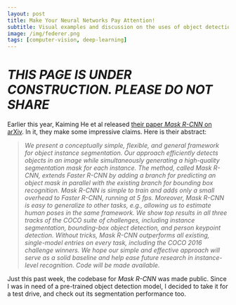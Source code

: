 ```yaml
---
layout: post
title: Make Your Neural Networks Pay Attention!
subtitle: Visual examples and discussion on the uses of object detection and object segmentation with Mask R-CNN.
image: /img/federer.png
tags: [computer-vision, deep-learning]
---
```


# ***THIS PAGE IS UNDER CONSTRUCTION. PLEASE DO NOT SHARE***

Earlier this year, Kaiming He et al released [their paper *Mask R-CNN* on arXiv](https://arxiv.org/abs/1703.06870). In it, they make 
some impressive claims. Here is their abstract:
> *We present a conceptually simple, flexible, and general framework for object instance segmentation. 
> Our approach efficiently detects objects in an image while simultaneously generating a high-quality 
> segmentation mask for each instance. The method, called Mask R-CNN, extends Faster R-CNN by adding a 
> branch for predicting an object mask in parallel with the existing branch for bounding box recognition. 
> Mask R-CNN is simple to train and adds only a small overhead to Faster R-CNN, running at 5 fps. Moreover, 
> Mask R-CNN is easy to generalize to other tasks, e.g., allowing us to estimate human poses in the same 
> framework. We show top results in all three tracks of the COCO suite of challenges, including instance 
> segmentation, bounding-box object detection, and person keypoint detection. Without tricks, Mask R-CNN 
> outperforms all existing, single-model entries on every task, including the COCO 2016 challenge winners. 
> We hope our simple and effective approach will serve as a solid baseline and help ease future research in 
> instance-level recognition. Code will be made available.*

Just this past week, the codebase for *Mask R-CNN* was made public. Since I was in need of a pre-trained object detection model,
I decided to take it for a test drive, and check out its segmentation performance too.
 

